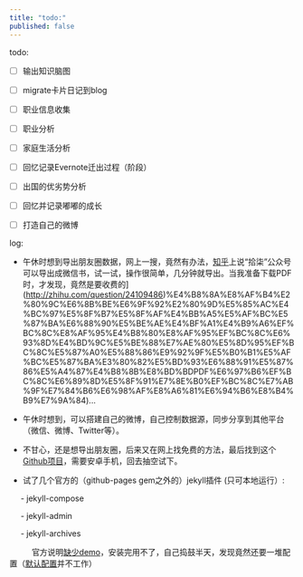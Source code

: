```yaml
---
title: "todo:"
published: false
---
```

todo:

- [ ] 输出知识脑图

- [ ] migrate卡片日记到blog

- [ ] 职业信息收集

- [ ] 职业分析

- [ ] 家庭生活分析

- [ ] 回忆记录Evernote迁出过程（阶段）

- [ ] 出国的优劣势分析

- [ ] 回忆并记录嘟嘟的成长

- [ ] 打造自己的微博

log:

- 午休时想到导出朋友圈数据，网上一搜，竟然有办法，[知乎](https://www.[zhihu.com/question/24109486)上说“拾柒”公众号可以导出成微信书，试一试，操作很简单，几分钟就导出。当我准备下载PDF时，才发现，竟然是要收费的](http://zhihu.com/question/24109486)%E4%B8%8A%E8%AF%B4%E2%80%9C%E6%8B%BE%E6%9F%92%E2%80%9D%E5%85%AC%E4%BC%97%E5%8F%B7%E5%8F%AF%E4%BB%A5%E5%AF%BC%E5%87%BA%E6%88%90%E5%BE%AE%E4%BF%A1%E4%B9%A6%EF%BC%8C%E8%AF%95%E4%B8%80%E8%AF%95%EF%BC%8C%E6%93%8D%E4%BD%9C%E5%BE%88%E7%AE%80%E5%8D%95%EF%BC%8C%E5%87%A0%E5%88%86%E9%92%9F%E5%B0%B1%E5%AF%BC%E5%87%BA%E3%80%82%E5%BD%93%E6%88%91%E5%87%86%E5%A4%87%E4%B8%8B%E8%BD%BDPDF%E6%97%B6%EF%BC%8C%E6%89%8D%E5%8F%91%E7%8E%B0%EF%BC%8C%E7%AB%9F%E7%84%B6%E6%98%AF%E8%A6%81%E6%94%B6%E8%B4%B9%E7%9A%84)...

- 午休时想到，可以搭建自己的微博，自己控制数据源，同步分享到其他平台（微信、微博、Twitter等）。

- 不甘心，还是想导出朋友圈，后来又在网上找免费的方法，最后找到这个[Github项目](https://github.com/Chion82/WeChatMomentStat-Android)，需要安卓手机，回去抽空试下。

- 试了几个官方的（github-pages gem之外的）jekyll插件 (只可本地运行）:

     - jekyll-compose

     - jekyll-admin

     - jekyll-archives 

          官方说明[缺少demo](https://github.com/jekyll/jekyll-archives/issues/30)，安装完用不了，自己捣鼓半天，发现竟然还要一堆配置（[默认配置](https://github.com/jekyll/jekyll-archives/blob/master/docs/configuration.md#default-configuration)并不工作）
